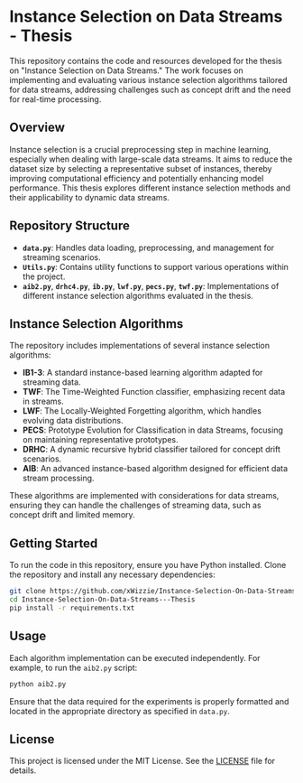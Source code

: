 # Instance Selection on Data Streams - Thesis

This repository contains the code and resources developed for the thesis on "Instance Selection on Data Streams." The work focuses on implementing and evaluating various instance selection algorithms tailored for data streams, addressing challenges such as concept drift and the need for real-time processing.

## Overview

Instance selection is a crucial preprocessing step in machine learning, especially when dealing with large-scale data streams. It aims to reduce the dataset size by selecting a representative subset of instances, thereby improving computational efficiency and potentially enhancing model performance. This thesis explores different instance selection methods and their applicability to dynamic data streams.

## Repository Structure

- **`data.py`**: Handles data loading, preprocessing, and management for streaming scenarios.
- **`Utils.py`**: Contains utility functions to support various operations within the project.
- **`aib2.py`**, **`drhc4.py`**, **`ib.py`**, **`lwf.py`**, **`pecs.py`**, **`twf.py`**: Implementations of different instance selection algorithms evaluated in the thesis.

## Instance Selection Algorithms

The repository includes implementations of several instance selection algorithms:

- **IB1-3**: A standard instance-based learning algorithm adapted for streaming data.
- **TWF**: The Time-Weighted Function classifier, emphasizing recent data in streams.
- **LWF**: The Locally-Weighted Forgetting algorithm, which handles evolving data distributions.
- **PECS**: Prototype Evolution for Classification in data Streams, focusing on maintaining representative prototypes.
- **DRHC**: A dynamic recursive hybrid classifier tailored for concept drift scenarios.
- **AIB**: An advanced instance-based algorithm designed for efficient data stream processing.

These algorithms are implemented with considerations for data streams, ensuring they can handle the challenges of streaming data, such as concept drift and limited memory.

## Getting Started

To run the code in this repository, ensure you have Python installed. Clone the repository and install any necessary dependencies:

```bash
git clone https://github.com/xWizzie/Instance-Selection-On-Data-Streams---Thesis.git
cd Instance-Selection-On-Data-Streams---Thesis
pip install -r requirements.txt
```

## Usage

Each algorithm implementation can be executed independently. For example, to run the `aib2.py` script:

```bash
python aib2.py
```

Ensure that the data required for the experiments is properly formatted and located in the appropriate directory as specified in `data.py`.

## License

This project is licensed under the MIT License. See the [LICENSE](LICENSE) file for details.
